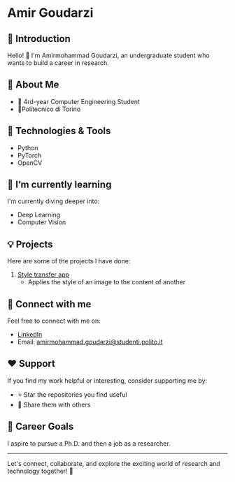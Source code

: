 # Amir Goudarzi

## 👋 Introduction
Hello! 👋 I'm Amirmohammad Goudarzi, an undergraduate student who wants to build a career in research.

## 🚀 About Me
- 💼 4rd-year Computer Engineering Student
- 🏫Politecnico di Torino

## 🔧 Technologies & Tools
- Python
- PyTorch
- OpenCV

## 🌱 I’m currently learning
I'm currently diving deeper into:
- Deep Learning
- Computer Vision

## 💡 Projects
Here are some of the projects I have done:
1. [Style transfer app](https://github.com/Amir-Goudarzi/style-transfer-app)
   - Applies the style of an image to the content of another

## 🤝 Connect with me
Feel free to connect with me on:
- [LinkedIn](https://www.linkedin.com/in/amirgoudarzi/)
- Email: amirmohammad.goudarzi@studenti.polito.it

## ❤️ Support
If you find my work helpful or interesting, consider supporting me by:
- ⭐️ Star the repositories you find useful
- 📣 Share them with others

## 📜 Career Goals
I aspire to pursue a Ph.D. and then a job as a researcher.

---
Let's connect, collaborate, and explore the exciting world of research and technology together! 🚀
